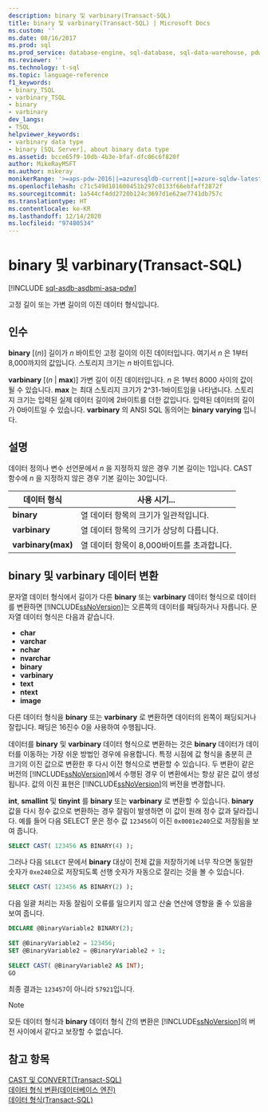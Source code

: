 ```yaml
---
description: binary 및 varbinary(Transact-SQL)
title: binary 및 varbinary(Transact-SQL) | Microsoft Docs
ms.custom: ''
ms.date: 08/16/2017
ms.prod: sql
ms.prod_service: database-engine, sql-database, sql-data-warehouse, pdw
ms.reviewer: ''
ms.technology: t-sql
ms.topic: language-reference
f1_keywords:
- binary_TSQL
- varbinary_TSQL
- binary
- varbinary
dev_langs:
- TSQL
helpviewer_keywords:
- varbinary data type
- binary [SQL Server], about binary data type
ms.assetid: bcce65f9-10db-4b3e-bfaf-dfc06c6f820f
author: MikeRayMSFT
ms.author: mikeray
monikerRange: '>=aps-pdw-2016||=azuresqldb-current||=azure-sqldw-latest||>=sql-server-2016||>=sql-server-linux-2017||=azuresqldb-mi-current'
ms.openlocfilehash: c71c549d101600451b297c0133f66ebfaff2872f
ms.sourcegitcommit: 1a544cf4dd2720b124c3697d1e62ae7741db757c
ms.translationtype: HT
ms.contentlocale: ko-KR
ms.lasthandoff: 12/14/2020
ms.locfileid: "97480534"
---
```

# <a name="binary-and-varbinary-transact-sql"></a>binary 및 varbinary(Transact-SQL)

[!INCLUDE [sql-asdb-asdbmi-asa-pdw](../../includes/applies-to-version/sql-asdb-asdbmi-asa-pdw.md)]

고정 길이 또는 가변 길이의 이진 데이터 형식입니다.
  
## <a name="arguments"></a>인수

**binary** [(_n_)] 길이가 _n_ 바이트인 고정 길이의 이진 데이터입니다. 여기서 _n_ 은 1부터 8,000까지의 값입니다. 스토리지 크기는 _n_ 바이트입니다.
  
**varbinary** [(_n_ | **max**)] 가변 길이 이진 데이터입니다. _n_ 은 1부터 8000 사이의 값이 될 수 있습니다. **max** 는 최대 스토리지 크기가 2^31-1바이트임을 나타냅니다. 스토리지 크기는 입력된 실제 데이터 길이에 2바이트를 더한 값입니다. 입력된 데이터의 길이가 0바이트일 수 있습니다. **varbinary** 의 ANSI SQL 동의어는 **binary varying** 입니다.
  
## <a name="remarks"></a>설명  
데이터 정의나 변수 선언문에서 _n_ 을 지정하지 않은 경우 기본 길이는 1입니다. CAST 함수에 _n_ 을 지정하지 않은 경우 기본 길이는 30입니다.

| 데이터 형식 | 사용 시기... |
| --- | --- |
| **binary** | 열 데이터 항목의 크기가 일관적입니다.|
| **varbinary** | 열 데이터 항목의 크기가 상당히 다릅니다.|
| **varbinary(max)** | 열 데이터 항목이 8,000바이트를 초과합니다.|


## <a name="converting-binary-and-varbinary-data"></a>binary 및 varbinary 데이터 변환
문자열 데이터 형식에서 길이가 다른 **binary** 또는 **varbinary** 데이터 형식으로 데이터를 변환하면 [!INCLUDE[ssNoVersion](../../includes/ssnoversion-md.md)]는 오른쪽의 데이터를 패딩하거나 자릅니다. 문자열 데이터 형식은 다음과 같습니다.

* **char** 
* **varchar**
* **nchar**
* **nvarchar**
* **binary**
* **varbinary**
* **text**
* **ntext**
* **image**

다른 데이터 형식을 **binary** 또는 **varbinary** 로 변환하면 데이터의 왼쪽이 패딩되거나 잘립니다. 패딩은 16진수 0을 사용하여 수행됩니다.
  
데이터를 **binary** 및 **varbinary** 데이터 형식으로 변환하는 것은 **binary** 데이터가 데이터를 이동하는 가장 쉬운 방법인 경우에 유용합니다. 특정 시점에 값 형식을 충분히 큰 크기의 이진 값으로 변환한 후 다시 이전 형식으로 변환할 수 있습니다. 두 변환이 같은 버전의 [!INCLUDE[ssNoVersion](../../includes/ssnoversion-md.md)]에서 수행된 경우 이 변환에서는 항상 같은 값이 생성됩니다. 값의 이진 표현은 [!INCLUDE[ssNoVersion](../../includes/ssnoversion-md.md)]의 버전을 변경합니다.
  
**int**, **smallint** 및 **tinyint** 를 **binary** 또는 **varbinary** 로 변환할 수 있습니다. **binary** 값을 다시 정수 값으로 변환하는 경우 잘림이 발생하면 이 값이 원래 정수 값과 달라집니다. 예를 들어 다음 SELECT 문은 정수 값 `123456`이 이진 `0x0001e240`으로 저장됨을 보여 줍니다.
  
```sql
SELECT CAST( 123456 AS BINARY(4) );  
```  
  
그러나 다음 `SELECT` 문에서 **binary** 대상이 전체 값을 저장하기에 너무 작으면 동일한 숫자가 `0xe240`으로 저장되도록 선행 숫자가 자동으로 잘리는 것을 볼 수 있습니다.
  
```sql
SELECT CAST( 123456 AS BINARY(2) );  
```  
  
다음 일괄 처리는 자동 잘림이 오류를 일으키지 않고 산술 연산에 영향을 줄 수 있음을 보여 줍니다.
  
```sql
DECLARE @BinaryVariable2 BINARY(2);  
  
SET @BinaryVariable2 = 123456;  
SET @BinaryVariable2 = @BinaryVariable2 + 1;  
  
SELECT CAST( @BinaryVariable2 AS INT);  
GO  
```  
  
최종 결과는 `123457`이 아니라 `57921`입니다.
  
> [!NOTE]  
>  모든 데이터 형식과 **binary** 데이터 형식 간의 변환은 [!INCLUDE[ssNoVersion](../../includes/ssnoversion-md.md)]의 버전 사이에서 같다고 보장할 수 없습니다.  
  
## <a name="see-also"></a>참고 항목
[CAST 및 CONVERT&#40;Transact-SQL&#41;](../../t-sql/functions/cast-and-convert-transact-sql.md)  
[데이터 형식 변환&#40;데이터베이스 엔진&#41;](../../t-sql/data-types/data-type-conversion-database-engine.md)  
[데이터 형식&#40;Transact-SQL&#41;](../../t-sql/data-types/data-types-transact-sql.md)
  
  
